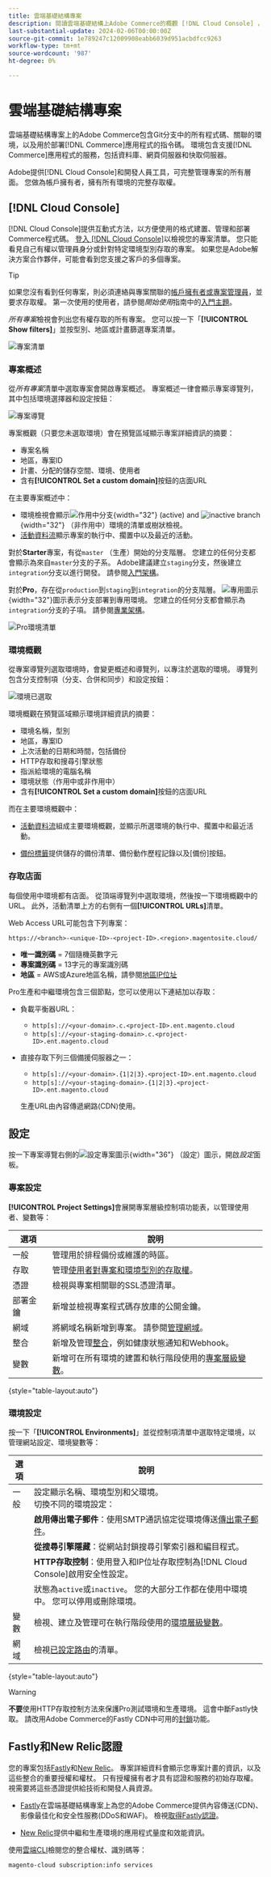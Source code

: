 ```yaml
---
title: 雲端基礎結構專案
description: 閱讀雲端基礎結構上Adobe Commerce的概觀 [!DNL Cloud Console] ，並瞭解如何存取帳戶設定。
last-substantial-update: 2024-02-06T00:00:00Z
source-git-commit: 1e789247c12009908eabb6039d951acbdfcc9263
workflow-type: tm+mt
source-wordcount: '987'
ht-degree: 0%

---
```


# 雲端基礎結構專案

雲端基礎結構專案上的Adobe Commerce包含Git分支中的所有程式碼、關聯的環境，以及用於部署[!DNL Commerce]應用程式的指令碼。 環境包含支援[!DNL Commerce]應用程式的服務，包括資料庫、網頁伺服器和快取伺服器。

Adobe提供[!DNL Cloud Console]和開發人員工具，可完整管理專案的所有層面。 您做為帳戶擁有者，擁有所有環境的完整存取權。

## [!DNL Cloud Console]

[!DNL Cloud Console]提供互動式方法，以方便使用的格式建置、管理和部署Commerce程式碼。 [登入 [!DNL Cloud Console]](https://console.adobecommerce.com)以檢視您的專案清單。 您只能看見自己有權以管理員身分或針對特定環境型別存取的專案。 如果您是Adobe解決方案合作夥伴，可能會看到您支援之客戶的多個專案。

>[!TIP]
>
>如果您沒有看到任何專案，則必須連絡與專案關聯的[帳戶擁有者或專案管理員](../project/user-access.md)，並要求存取權。 第一次使用的使用者，請參閱&#x200B;_開始使用_&#x200B;指南中的[入門主題](../../get-started/onboarding.md#cloud-console)。

_所有專案_&#x200B;檢視會列出您有權存取的所有專案。 您可以按一下「**[!UICONTROL Show filters]**」並按型別、地區或計畫篩選專案清單。

![專案清單](../../assets/ui-allprojects-list.png)

### 專案概述

從&#x200B;_所有專案_&#x200B;清單中選取專案會開啟專案概述。 專案概述一律會顯示專案導覽列，其中包括環境選擇器和設定按鈕：

![專案導覽](../../assets/project-nav.png)

專案概觀（只要您未選取環境）會在預覽區域顯示專案詳細資訊的摘要：

- 專案名稱
- 地區，專案ID
- 計畫、分配的儲存空間、環境、使用者
- 含有&#x200B;**[!UICONTROL Set a custom domain]**&#x200B;按鈕的店面URL

在主要專案概述中：

- 環境檢視會顯示![作用中分支](../../assets/icon-active.png){width="32"} (active) and ![inactive branch](../../assets/icon-inactive.png){width="32"} （非作用中）環境的清單或樹狀檢視。
- [活動資料流](activity-stream.md)顯示專案的執行中、擱置中以及最近的活動。
<!-- - Apps & Services—Shows a topology of service containers -->

對於&#x200B;**Starter**&#x200B;專案，有從`master` （生產）開始的分支階層。 您建立的任何分支都會顯示為來自`master`分支的子系。 Adobe建議建立`staging`分支，然後建立`integration`分支以進行開發。 請參閱[入門架構](../architecture/starter-architecture.md)。

對於&#x200B;**Pro**，存在從`production`到`staging`到`integration`的分支階層。 ![專用圖示](../../assets/icon-dedicated.png){width="32"}圖示表示分支部署到專用環境。 您建立的任何分支都會顯示為`integration`分支的子項。 請參閱[專業架構](../architecture/pro-architecture.md)。

![Pro環境清單](../../assets/pro-environments.png)

### 環境概觀

從專案導覽列選取環境時，會變更概述和導覽列，以專注於選取的環境。 導覽列包含分支控制項（分支、合併和同步）和設定按鈕：

![環境已選取](../../assets/environment-selected.png)

環境概觀在預覽區域顯示環境詳細資訊的摘要：

- 環境名稱，型別
- 地區，專案ID
- 上次活動的日期和時間，包括備份
- HTTP存取和搜尋引擎狀態
- 指派給環境的電腦名稱
- 環境狀態（作用中或非作用中）
- 含有&#x200B;**[!UICONTROL Set a custom domain]**&#x200B;按鈕的店面URL

而在主要環境概觀中：

- [活動資料流](activity-stream.md)組成主要環境概觀，並顯示所選環境的執行中、擱置中和最近活動。
<!-- - Services tab shows and Apps & Services menu, including overview and configuration tabs for each service. -->
- [備份標籤](../storage/snapshots.md#create-a-manual-backup)提供儲存的備份清單、備份動作歷程記錄以及[備份]按鈕。

### 存取店面

每個使用中環境都有店面。 從頂端導覽列中選取環境，然後按一下環境概觀中的URL。 此外，活動清單上方的右側有一個&#x200B;**[!UICONTROL URLs]**&#x200B;清單。

Web Access URL可能包含下列專案：

```
https://<branch>-<unique-ID>-<project-ID>.<region>.magentosite.cloud/
```

- **唯一識別碼** = 7個隨機英數字元
- **專案識別碼** = 13字元的專案識別碼
- **地區** = AWS或Azure地區名稱，請參閱[地區IP位址](regional-ip-addresses.md)

Pro生產和中繼環境包含三個節點，您可以使用以下連結加以存取：

- 負載平衡器URL：

   - `http[s]://<your-domain>.c.<project-ID>.ent.magento.cloud`
   - `http[s]://<your-staging-domain>.c.<project-ID>.ent.magento.cloud`

- 直接存取下列三個備援伺服器之一：

   - `http[s]://<your-domain>.{1|2|3}.<project-ID>.ent.magento.cloud`
   - `http[s]://<your-staging-domain>.{1|2|3}.<project-ID>.ent.magento.cloud`

  生產URL由內容傳遞網路(CDN)使用。

## 設定

按一下專案導覽右側的![設定專案圖示](../../assets/icon-configure.png){width="36"} （設定）圖示，開啟&#x200B;_設定_&#x200B;面板。

### 專案設定

**[!UICONTROL Project Settings]**&#x200B;會展開專案層級控制項功能表，以管理使用者、變數等：

| 選項 | 說明 |
|--------------|-------------------------------------------------------------------------------------------------------------------------------|
| 一般 | 管理用於排程備份或維護的時區。 |
| 存取 | 管理[使用者對專案和環境型別的存取權](user-access.md)。 |
| 憑證 | 檢視與專案相關聯的SSL憑證清單。 |
| 部署金鑰 | 新增並檢視專案程式碼存放庫的公開金鑰。 |
| 網域 | 將網域名稱新增到專案。 請參閱[管理網域](../cdn/fastly-custom-cache-configuration.md#manage-domains)。 |
| 整合 | 新增及管理[整合](../integrations/overview.md)，例如健康狀態通知和Webhook。 |
| 變數 | 新增可在所有環境的建置和執行階段使用的[專案層級變數](../environment/variable-levels.md)。 |

{style="table-layout:auto"}

### 環境設定

按一下「**[!UICONTROL Environments]**」並從控制項清單中選取特定環境，以管理網站設定、環境變數等：

| 選項 | 說明 |
| --------- | -------------------------------------------------------------------------------------------------------------------------------- |
| 一般 | 設定顯示名稱、環境型別和父環境。<br>切換不同的環境設定： |
|           | **啟用傳出電子郵件**：使用SMTP通訊協定從環境傳送[傳出電子郵件](outgoing-emails.md)。 |
|           | **從搜尋引擎隱藏**：從網站封鎖搜尋引擎索引器和編目程式。 |
|           | **HTTP存取控制**：使用登入和IP位址存取控制為[!DNL Cloud Console]啟用安全性設定。 |
|           | 狀態為`active`或`inactive`。 您的大部分工作都在使用中環境中。 您可以停用或刪除環境。 |
| 變數 | 檢視、建立及管理可在執行階段使用的[環境層級變數](../environment/variable-levels.md)。 |
| 網域 | 檢視[已設定路由](../routes/routes-yaml.md)的清單。 |

{style="table-layout:auto"}

>[!WARNING]
>
>**不要**&#x200B;使用HTTP存取控制方法來保護Pro測試環境和生產環境。 這會中斷Fastly快取。 請改用Adobe Commerce的Fastly CDN中可用的[封鎖](../cdn/fastly-vcl-blocking.md)功能。

## Fastly和New Relic認證

您的專案包括[Fastly](../cdn/fastly.md)和[New Relic](../monitor/new-relic-service.md)。 專案詳細資料會顯示您專案計畫的資訊，以及這些整合的重要授權和權杖。 只有授權擁有者才具有認證和服務的初始存取權。 視需要將這些憑證提供給技術和開發人員資源。

- [Fastly](https://www.fastly.com/)在雲端基礎結構專案上為您的Adobe Commerce提供內容傳送(CDN)、影像最佳化和安全性服務(DDoS和WAF)。 檢視[取得Fastly認證](../cdn/fastly-configuration.md#get-fastly-credentials)。

- [New Relic](../monitor/new-relic-service.md)提供中繼和生產環境的應用程式量度和效能資訊。

使用[雲端CLI](../dev-tools/cloud-cli-overview.md)檢閱您的整合權杖、識別碼等：

```bash
magento-cloud subscription:info services
```

